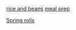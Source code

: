 [rice and beans](https://rainbowplantlife.com/mexican-black-beans/)
[meal prep](https://www.gazoakleychef.com/recipes/high-protein-vegan-meal-prep/)

[Spring rolls](https://cookieandkate.com/fresh-spring-rolls-recipe/#tasty-recipes-34271-jump-target)
